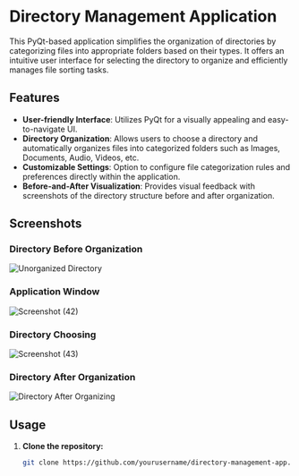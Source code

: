 # Directory Management Application



This PyQt-based application simplifies the organization of directories by categorizing files into appropriate folders based on their types. It offers an intuitive user interface for selecting the directory to organize and efficiently manages file sorting tasks.

## Features

- **User-friendly Interface**: Utilizes PyQt for a visually appealing and easy-to-navigate UI.
- **Directory Organization**: Allows users to choose a directory and automatically organizes files into categorized folders such as Images, Documents, Audio, Videos, etc.
- **Customizable Settings**: Option to configure file categorization rules and preferences directly within the application.
- **Before-and-After Visualization**: Provides visual feedback with screenshots of the directory structure before and after organization.


## Screenshots

### Directory Before Organization

![Unorganized Directory](https://github.com/Usman-Khan49/Directory_Manager/assets/128228334/50f41f2c-a280-4238-b7c0-8abcc478fec3)


### Application Window

![Screenshot (42)](https://github.com/Usman-Khan49/Directory_Manager/assets/128228334/365adda7-332f-4f6f-975b-6632cb298aa7)

### Directory Choosing

![Screenshot (43)](https://github.com/Usman-Khan49/Directory_Manager/assets/128228334/1ad93c41-3d66-45d3-91d6-274937728fad)

### Directory After Organization

![Directory After Organizing](Screenshot(44).png)

## Usage

1. **Clone the repository:**

   ```bash
   git clone https://github.com/yourusername/directory-management-app.git

